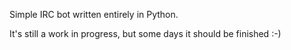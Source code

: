 Simple IRC bot written entirely in Python.

It's still a work in progress, but some days it should be finished :-)
